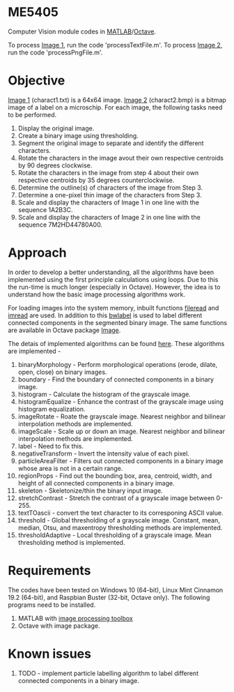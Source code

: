 # ME5405
Computer Vision module codes in [MATLAB](https://www.mathworks.com)/[Octave](https://www.gnu.org/software/octave/).

To process [Image 1](https://github.com/uanand/ME5405/blob/master/charact1.txt), run the code 'processTextFile.m'.
To process [Image 2](https://github.com/uanand/ME5405/blob/master/charact2.bmp), run the code 'processPngFile.m'.

# Objective
[Image 1](https://github.com/uanand/ME5405/blob/master/charact1.txt) (charact1.txt) is a 64x64 image. [Image 2](https://github.com/uanand/ME5405/blob/master/charact2.bmp) (charact2.bmp) is a bitmap image of a label on a microschip. For each image, the following tasks need to be performed.

1. Display the original image.
2. Create a binary image using thresholding.
3. Segment the original image to separate and identify the different characters.
4. Rotate the characters in the image avout their own respective centroids by 90 degrees clockwise.
5. Rotate the characters in the image from step 4 about their own respective centroids by 35 degrees counterclockwise.
6. Determine the outline(s) of characters of the image from Step 3.
7. Determine a one-pixel thin image of the characters from Step 3.
6. Scale and display the characters of Image 1 in one line with the sequence 1A2B3C.
7. Scale and display the characters of Image 2 in one line with the sequence 7M2HD44780A00.

# Approach
In order to develop a better understanding, all the algorithms have been implemented using the first principle calculations using loops. Due to this the run-time is much longer (especially in Octave). However, the idea is to understand how the basic image processing algorithms work.

For loading images into the system memory, inbuilt functions [fileread](https://in.mathworks.com/help/matlab/ref/fileread.html) and [imread](https://in.mathworks.com/help/matlab/ref/imread.html) are used. In addition to this [bwlabel](https://in.mathworks.com/help/images/ref/bwlabel.html) is used to label different connected components in the segmented binary image. The same functions are available in Octave package [Image](https://octave.sourceforge.io/image/index.html).

The detais of implemented algorithms can be found [here](https://github.com/uanand/ME5405/blob/master/A0191623H_A0147589J_ProjectReport.pdf). These algorithms are implemented -

1. binaryMorphology - Perform morphological operations (erode, dilate, open, close) on binary images.
2. boundary - Find the boundary of connected components in a binary image.
3. histogram - Calculate the histogram of the grayscale image.
4. histogramEqualize - Enhance the contrast of the grayscale image using histogram equalization. 
5. imageRotate - Roate the grayscale image. Nearest neighbor and bilinear interpolation methods are implemented.
6. imageScale - Scale up or down an image. Nearest neighbor and bilinear interpolation methods are implemented.
7. label - Need to fix this.
8. negativeTransform - Invert the intensity value of each pixel.
9. particleAreaFilter - Filters out connected components in a binary image whose area is not in a certain range.
10. regionProps - Find out the bounding box, area, centroid, width, and height of all connected components in a binary image.
11. skeleton - Skeletonize/thin the binary input image.
12. stretchContrast - Stretch the contrast of a grayscale image between 0-255. 
13. textTOascii - convert the text character to its corresponing ASCII value. 
14. threshold - Global thresholding of a grayscale image. Constant, mean, median, Otsu, and maxentropy thresholding methods are implemented.
15. thresholdAdaptive - Local thresholding of a grayscale image. Mean thresholding method is implemented.

# Requirements
The codes have been tested on Windows 10 (64-bit), Linux Mint Cinnamon 19.2 (64-bit), and Raspbian Buster (32-bit, Octave only). The following programs need to be installed.

1. MATLAB with [image processing toolbox](https://www.mathworks.com/products/image.html)
2. Octave with image package.

# Known issues
1. TODO - implement particle labelling algorithm to label different connected components in a binary image. 
